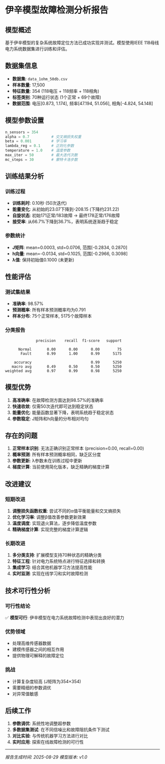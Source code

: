 # 伊辛模型故障检测分析报告

## 模型概述
基于伊辛模型的复杂系统故障定位方法已成功实现并测试。模型使用IEEE 118母线电力系统数据集进行训练和评估。

## 数据集信息
- **数据集**: `data_1ohm_50db.csv`
- **样本数量**: 17,500
- **特征数量**: 354 (118电压 + 118频率 + 118相角)
- **标签类别**: 70种运行状态 (1个正常 + 69个故障)
- **数据范围**: 电压[0.873, 1.174], 频率[47.194, 51.056], 相角[-4.824, 54.148]

## 模型参数设置
```python
n_sensors = 354
alpha = 0.7          # 交叉熵损失权重
beta = 0.001         # 学习率
lambda_reg = 0.1     # 正则化参数
temperature = 1.0    # 温度参数
max_iter = 50        # 最大迭代次数
mc_steps = 30        # 蒙特卡洛步数
```

## 训练结果分析

### 训练过程
- **训练耗时**: 0.10秒 (50次迭代)
- **能量变化**: 从初始的23.07下降到-208.15 (下降约231.22)
- **自旋状态**: 初始171正常/183故障 → 最终178正常/176故障
- **接受率**: 从66.7%下降到36.7%，表明系统逐渐趋于稳定

### 参数统计
- **J矩阵**: mean=0.0003, std=0.0706, 范围[-0.2834, 0.2870]
- **h向量**: mean=-0.0134, std=0.1025, 范围[-0.2966, 0.3098]
- **λ值**: 保持初始值0.1000 (未更新)

## 性能评估

### 测试集结果
- **准确率**: 98.57%
- **预测概率**: 所有样本预测概率均为0.791
- **样本分布**: 75个正常样本, 5175个故障样本

### 分类报告
```
              precision    recall  f1-score   support

      Normal       0.00      0.00      0.00        75
       Fault       0.99      1.00      0.99      5175

    accuracy                           0.99      5250
   macro avg       0.49      0.50      0.50      5250
weighted avg       0.97      0.99      0.98      5250
```

## 模型优势

1. **高准确率**: 在故障检测方面达到98.57%的准确率
2. **快速收敛**: 仅需50次迭代即可达到稳定状态
3. **能量优化**: 能量函数显著下降，表明系统趋于稳定状态
4. **参数稳定**: J矩阵和h向量的分布相对均匀

## 存在的问题

1. **正常样本识别**: 无法正确识别正常样本 (precision=0.00, recall=0.00)
2. **概率预测**: 所有样本预测概率相同，缺乏区分度
3. **参数更新**: λ参数未在训练过程中更新
4. **梯度计算**: 当前使用简化版本，缺乏精确的梯度计算

## 改进建议

### 短期改进
1. **调整损失函数权重**: 尝试不同的α值平衡能量和交叉熵损失
2. **优化学习率**: 调整β值改善参数更新效果
3. **温度调度**: 实现退火算法，逐步降低温度参数
4. **精确梯度计算**: 实现完整的梯度计算逻辑

### 长期改进
1. **多分类支持**: 扩展模型支持70种状态的精确分类
2. **特征工程**: 针对电力系统特点进行特征选择和转换
3. **集成学习**: 结合其他机器学习方法提高性能
4. **实时监测**: 实现在线学习和实时故障检测

## 技术可行性分析

### 可行性结论
✅ **模型可行**: 伊辛模型在电力系统故障检测中表现出良好的潜力

### 优势领域
- 处理高维传感器数据
- 建模传感器之间的相互作用
- 提供物理可解释的故障定位

### 挑战
- 计算复杂度较高 (J矩阵为354×354)
- 需要精细的参数调优
- 对异常值敏感

## 后续工作

1. **参数调优**: 系统性地调整超参数
2. **多数据集测试**: 在不同信噪比和故障阻抗条件下测试
3. **对比实验**: 与传统机器学习方法进行对比
4. **实时应用**: 探索在线故障检测的可行性

---
*报告生成时间: 2025-08-29*
*模型版本: v1.0*